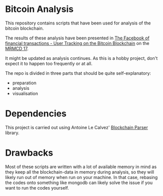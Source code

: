 # Bitcoin Analysis

This repository contains scripts that have been used for analysis of the bitcoin blockchain.

The results of these analysis have been presented in [The Facebook of financial transactions - User Tracking on the Bitcoin Blockchain](https://media.ccc.de/v/FWTYS3) on the [MRMCD 17](https://2017.mrmcd.net/index.en.html).

It might be updated as analysis continues. As this is a hobby project, don't expect it to happen too frequently or at all.

The repo is divided in three parts that should be quite self-explanatory:

  * preparation
  * analysis
  * visualisation


# Dependencies

This project is carried out using Antoine Le Calvez' [Blockchain Parser](https://github.com/alecalve/python-bitcoin-blockchain-parser) library.


# Drawbacks

Most of these scripts are written with a lot of available memory in mind as they keep all the blockchain-data in memory during analysis, so they will likely run out of memory when run on your machine. In that case, rebasing the codes onto something like mongodb can likely solve the issue if you want to run the codes yourself.
